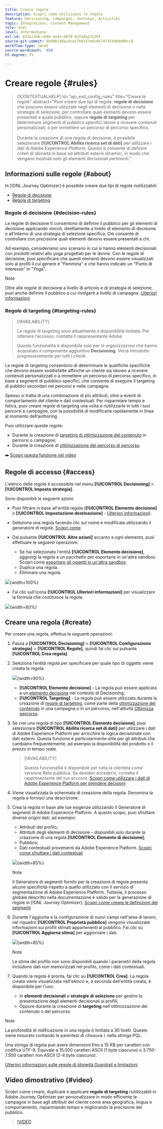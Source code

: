 ```yaml
---
title: Creare regole
description: Scopri come utilizzare le regole
feature: Decisioning, Campaigns, Journeys, Activities
topic: Integrations, Content Management
role: User
level: Intermediate
exl-id: 033a11b8-c848-4e4a-b6f0-62fa0a2152bf
source-git-commit: 9bd0b149acdce17b8157e6c0e747353e0dd00cc8
workflow-type: tm+mt
source-wordcount: '958'
ht-degree: 7%

---
```


# Creare regole {#rules}

>[!CONTEXTUALHELP]
>id="ajo_exd_config_rules"
>title="Creare le regole"
>abstract="Puoi creare due tipi di regole: **regole di decisione** che possono essere utilizzate negli elementi di decisione o nelle strategie di selezione, per controllare quali elementi devono essere presentati a quale pubblico, oppure **regole di targeting** per determinare segmenti di pubblico specifici idonei a ricevere contenuti personalizzati, o per immettere un percorso di percorso specifico.<br/><br/>Durante la creazione di una regola di decisione, è possibile selezionare **[!UICONTROL Abilita ricerca set di dati]** per utilizzare i dati di Adobe Experience Platform. Questo ti consente di definire criteri di idoneità in base ad attributi esterni dinamici, in modo che vengano mostrati solo gli elementi decisionali pertinenti."

## Informazioni sulle regole {#about}

In [!DNL Journey Optimizer] è possibile creare due tipi di regole riutilizzabili:

* [Regole di decisione](#decision-rules)
* [Regole di targeting](#targeting-rules)

### Regole di decisione {#decision-rules}

Le regole di decisione ti consentono di definire il pubblico per gli elementi di decisione applicando vincoli, direttamente a livello di elemento di decisione o all’interno di una strategia di selezione specifica. Ciò consente di controllare con precisione quali elementi devono essere presentati a chi.

Ad esempio, consideriamo uno scenario in cui si hanno elementi decisionali con prodotti relativi allo yoga progettati per le donne. Con le regole di decisione, puoi specificare che questi elementi devono essere visualizzati solo ai profili il cui genere è &quot;Femmina&quot; e che hanno indicato un &quot;Punto di interesse&quot; in &quot;Yoga&quot;.

>[!NOTE]
>
>Oltre alle regole di decisione a livello di articolo e di strategia di selezione, puoi anche definire il pubblico a cui rivolgerti a livello di campagna. [Ulteriori informazioni](../campaigns/create-campaign.md#audience)

### Regole di targeting {#targeting-rules}

>[!AVAILABILITY]
>
>Le regole di targeting sono attualmente a disponibilità limitata. Per ottenere l’accesso, contatta il rappresentante Adobe.
>
>Questa funzionalità è disponibile solo per le organizzazioni che hanno acquistato il componente aggiuntivo **Decisioning**. Verrà introdotto progressivamente per tutti i clienti.

Le regole di targeting consentono di determinare le qualifiche specifiche che devono essere soddisfatte affinché un cliente sia idoneo a ricevere contenuti personalizzati o a immettere un percorso di percorso specifico, in base a segmenti di pubblico specifici, che consente di eseguire il targeting di pubblici secondari nei percorsi e nelle campagne.

Spesso si tratta di una combinazione di più attributi, oltre a eventi di comportamento del cliente e dati contestuali. Per risparmiare tempo e fatica, puoi creare regole di targeting una volta e riutilizzarle in tutti i tuoi percorsi e campagne, con la possibilità di modificarle rapidamente in linea al momento dell’authoring.

Puoi utilizzare queste regole:

* Durante la creazione di [targeting di ottimizzazione del contenuto](../campaigns/campaigns-message-optimization.md#targeting) in percorsi o campagne;
* Durante la creazione di [ottimizzazione del percorso di percorso](../building-journeys/optimize.md#targeting).

➡️ [Scopri questa funzione nel video](#video)

## Regole di accesso {#access}

L&#39;elenco delle regole è accessibile nel menu **[!UICONTROL Decisioning]** > **[!UICONTROL Imposta strategia]**.

Sono disponibili le seguenti azioni:

* Puoi filtrare in base all&#39;entità regola (**[!UICONTROL Elemento decisione]** o **[!UICONTROL Impostazione destinazione]** - [Ulteriori informazioni](#about)).

* Seleziona una regola facendo clic sul nome e modificala utilizzando il generatore di regole. [Scopri come](#create)

* Dal pulsante **[!UICONTROL Altre azioni]** accanto a ogni elemento, puoi effettuare le seguenti operazioni:

   * Se hai selezionato l&#39;entità **[!UICONTROL Elemento decisione]**, aggiungi la regola a un pacchetto per esportarla in un&#39;altra sandbox. Scopri come [esportare gli oggetti in un&#39;altra sandbox](../configuration/copy-objects-to-sandbox.md).
   * Duplica una regola.
   * Eliminare una regola.

![](assets/rules-list.png){width=100%}

* Fai clic sull&#39;icona **[!UICONTROL Ulteriori informazioni]** per visualizzare la formula che costituisce la regola.

![](assets/rule-formula.png){width=60%}

## Creare una regola {#create}

Per creare una regola, effettua le seguenti operazioni:

1. Passa a **[!UICONTROL Decisioning]** > **[!UICONTROL Configurazione strategia]** > **[!UICONTROL Regole]**, quindi fai clic sul pulsante **[!UICONTROL Crea regola]**.

1. Seleziona l’entità regola per specificare per quale tipo di oggetto viene creata la regola.

   ![](assets/rules-select-entity.png){width=90%}

   * **[!UICONTROL Elemento decisione]** - La regola può essere applicata a un [elemento decisione](#decision-rules) nel contesto di Decisioning;
   * **[!UICONTROL Targeting]** - La regola può essere utilizzata durante la creazione di [regole di targeting](#targeting-rules), come parte della [ottimizzazione del contenuto](../campaigns/campaigns-message-optimization.md#targeting) in una campagna o in un percorso, nell&#39;attività [Ottimizza percorso](../building-journeys/optimize.md#targeting).

1. Se crei una regola di tipo **[!UICONTROL Elemento decisione]**, puoi selezionare **[!UICONTROL Abilita ricerca set di dati]** per utilizzare i dati di Adobe Experience Platform per arricchire la logica decisionale con dati esterni. Questa funzione è particolarmente utile per gli attributi che cambiano frequentemente, ad esempio la disponibilità del prodotto o il prezzo in tempo reale.

   >[!AVAILABILITY]
   >
   >Questa funzionalità è disponibile per tutta la clientela come versione Beta pubblica. Se desideri accedervi, contatta il rappresentante del tuo account. [Scopri come utilizzare i dati di Adobe Experience Platform per prendere decisioni](../experience-decisioning/aep-data-exd.md)

1. Viene visualizzata la schermata di creazione della regola. Denomina la regola e fornisci una descrizione.

1. Crea la regola in base alle tue esigenze utilizzando il Generatore di segmenti di Adobe Experience Platform. A questo scopo, puoi sfruttare diverse origini dati, ad esempio:
   * Attributi del profilo;
   * Attributi degli elementi di decisione - disponibili solo durante la creazione di una regola **[!UICONTROL Elemento di decisione]**;
   * Pubblico;
   * Dati contestuali provenienti da Adobe Experience Platform. [Scopri come sfruttare i dati contestuali](context-data.md)

   ![](assets/decision-rules-build.png){width=85%}

   >[!NOTE]
   >
   >Il Generatore di segmenti fornito per la creazione di regole presenta alcune specificità rispetto a quello utilizzato con il servizio di segmentazione di Adobe Experience Platform. Tuttavia, il processo globale descritto nella documentazione è valido per la generazione di regole in [!DNL Journey Optimizer]. [Scopri come creare le definizioni dei segmenti](../audience/creating-a-segment-definition.md)

1. Durante l&#39;aggiunta e la configurazione di nuovi campi nell&#39;area di lavoro, nel riquadro **[!UICONTROL Proprietà pubblico]** vengono visualizzate informazioni sui profili stimati appartenenti al pubblico. Fai clic su **[!UICONTROL Aggiorna stima]** per aggiornare i dati.

   ![](assets/decision-rule-audience-properties.png){width=85%}

   >[!NOTE]
   >
   >Le stime del profilo non sono disponibili quando i parametri della regola includono dati non memorizzati nel profilo, come i dati contestuali.

1. Quando la regola è pronta, fai clic su **[!UICONTROL Crea]**. La regola creata viene visualizzata nell&#39;elenco e, a seconda dell&#39;entità creata, è disponibile per l&#39;uso:

   * In **elementi decisionali** e **strategie di selezione** per gestire la presentazione degli elementi decisionali ai profili;
   * Oppure durante la creazione di **targeting** nell&#39;ottimizzazione del contenuto o del percorso.

>[!NOTE]
>
>La profondità di nidificazione in una regola è limitata a 30 livelli. Questo viene misurato contando le parentesi di chiusura `)` nella stringa PQL.
>
>Una stringa di regola può avere dimensioni fino a 15 KB per caratteri con codifica UTF-8. Equivale a 15.000 caratteri ASCII (1 byte ciascuno) o 3.750-7.500 caratteri non ASCII (2-4 byte ciascuno).
>
>[Ulteriori informazioni sulle regole di idoneità Guardrail e limitazioni](decisioning-guardrails.md#eligibility-rules)

## Video dimostrativo {#video}

Scopri come creare, duplicare e applicare **regole di targeting** riutilizzabili in Adobe Journey Optimizer per personalizzare in modo efficiente le campagne in base agli attributi del cliente come area geografica, lingua e comportamento, risparmiando tempo e migliorando la precisione del pubblico.

>[!VIDEO](https://video.tv.adobe.com/v/3476135/?captions=ita&quality=12)
